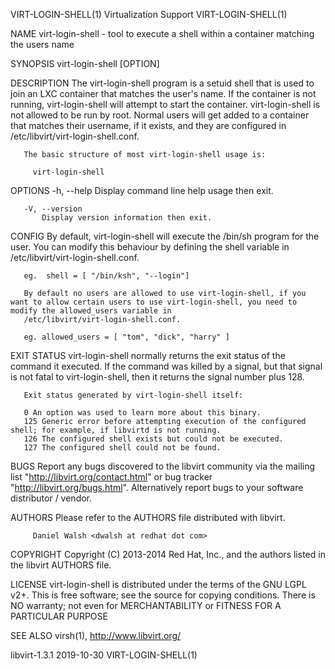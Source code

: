 VIRT-LOGIN-SHELL(1)                                                                       Virtualization Support                                                                      VIRT-LOGIN-SHELL(1)

NAME
       virt-login-shell - tool to execute a shell within a container matching the users name

SYNOPSIS
       virt-login-shell [OPTION]

DESCRIPTION
       The virt-login-shell program is a setuid shell that is used to join an LXC container that matches the user's name.  If the container is not running, virt-login-shell will attempt to start the
       container.  virt-login-shell is not allowed to be run by root.  Normal users will get added to a container that matches their username, if it exists, and they are configured in
       /etc/libvirt/virt-login-shell.conf.

       The basic structure of most virt-login-shell usage is:

         virt-login-shell

OPTIONS
       -h, --help
           Display command line help usage then exit.

       -V, --version
           Display version information then exit.

CONFIG
       By default, virt-login-shell will execute the /bin/sh program for the user.  You can modify this behaviour by defining the shell variable in /etc/libvirt/virt-login-shell.conf.

       eg.  shell = [ "/bin/ksh", "--login"]

       By default no users are allowed to use virt-login-shell, if you want to allow certain users to use virt-login-shell, you need to modify the allowed_users variable in
       /etc/libvirt/virt-login-shell.conf.

       eg. allowed_users = [ "tom", "dick", "harry" ]

EXIT STATUS
       virt-login-shell normally returns the exit status of the command it executed. If the command was killed by a signal, but that signal is not fatal to virt-login-shell, then it returns the signal
       number plus 128.

       Exit status generated by virt-login-shell itself:

       0 An option was used to learn more about this binary.
       125 Generic error before attempting execution of the configured shell; for example, if libvirtd is not running.
       126 The configured shell exists but could not be executed.
       127 The configured shell could not be found.

BUGS
       Report any bugs discovered to the libvirt community via the mailing list "http://libvirt.org/contact.html" or bug tracker "http://libvirt.org/bugs.html".  Alternatively report bugs to your
       software distributor / vendor.

AUTHORS
         Please refer to the AUTHORS file distributed with libvirt.

         Daniel Walsh <dwalsh at redhat dot com>

COPYRIGHT
       Copyright (C) 2013-2014 Red Hat, Inc., and the authors listed in the libvirt AUTHORS file.

LICENSE
       virt-login-shell is distributed under the terms of the GNU LGPL v2+.  This is free software; see the source for copying conditions. There is NO warranty; not even for MERCHANTABILITY or FITNESS
       FOR A PARTICULAR PURPOSE

SEE ALSO
       virsh(1), <http://www.libvirt.org/>

libvirt-1.3.1                                                                                   2019-10-30                                                                            VIRT-LOGIN-SHELL(1)
